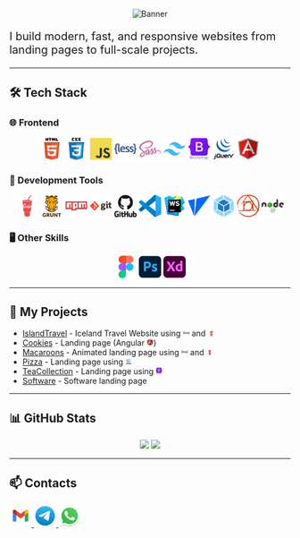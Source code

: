 <!-- Баннер -->
<p align="center">
  <img src="https://capsule-render.vercel.app/api?type=waving&color=0:ff0000,100:0000ff&height=200&section=header&text=Hi,%20I'm%20Alex%20-%20frontend%20developer🚀&fontSize=40&fontColor=ffffff&animation=fadeIn" alt="Banner" />
</p>

<p style="font-size:20px">
I build modern, fast, and responsive websites from landing pages to full-scale projects.
</p>

---

## 🛠 Tech Stack

### 🌐 Frontend

<p align="center">
    <img src="images/html.svg" width="40px" height="40px"/>
    <img src="images/css.svg" width="40px" height="40px"/>
    <img src="images/js.svg" width="40px" height="40px"/>
    <img src="images/less.svg" width="40px" height="40px"/>
    <img src="images/sass.svg" width="40px" height="40px"/>
    <img src="images/tailwind.svg" width="40px" height="40px"/>
    <img src="images/bootstrap.svg" width="40px" height="40px"/>
    <img src="images/jQuery.svg" width="40px" height="40px"/>
    <img src="images/Angular.svg" width="40px" height="40px"/>
</p>

### 🧰 Development Tools

<p align="center">
    <img src="images/gulp.svg" width="40px" height="40px"/>
    <img src="images/grunt.svg" width="40px" height="40px"/>
    <img src="images/npm.svg" width="40px" height="40px"/>
    <img src="images/git.svg" width="40px" height="40px"/>
    <img src="images/github.svg" width="40px" height="40px"/>
    <img src="images/vscode.svg" width="40px" height="40px"/>
    <img src="images/webstorm.svg" width="40px" height="40px"/>
    <img src="images/vite.svg" width="40px" height="40px"/>
    <img src="images/webpack.svg" width="40px" height="40px"/>
    <img src="images/postcss.svg" width="40px" height="40px"/>
    <img src="images/nodejs.svg" width="40px" height="40px"/>
</p>

### 🖥 Other Skills

<p align="center">
    <img src="images/figma.svg" width="40px" height="40px"/>
    <img src="images/photoshop.svg" width="40px" height="40px"/>
    <img src="images/xd.svg" width="40px" height="40px"/>
</p>

---

## 🚀 My Projects

- [IslandTravel](https://glacierad.github.io/Iceland.travel/) - Iceland Travel Website using <img src="images/less.svg" width="12px" height="12px"/> and <img src="images/gulp.svg" width="12px" height="12px"/>
- [Cookies](https://glacierad.github.io/Cookies/) - Landing page (Angular <img src="images/Angular.svg" width="12px" height="12px"/>)
- [Macaroons](https://glacierad.github.io/Macaroons/) - Animated landing page using <img src="images/less.svg" width="12px" height="12px"/> and <img src="images/gulp.svg" width="12px" height="12px"/>
- [Pizza](https://glacierad.github.io/PizzaCheff/) - Landing page using <img src="images/jQuery.svg" width="12px" height="12px"/>
- [TeaCollection](https://glacierad.github.io/TeaCollections/) - Landing page using <img src="images/bootstrap.svg" width="12px" height="12px"/>
- [Software](https://glacierad.github.io/Software/) - Software landing page

---

## 📊 GitHub Stats

<p align="center">
  <img src="https://github-readme-streak-stats.herokuapp.com?user=GlacierAD&theme=tokyonight&hide_border=true" height="150" />
  <img src="https://github-readme-stats.vercel.app/api/top-langs/?username=GlacierAD&layout=compact&theme=tokyonight&hide_border=true" height="150" />
</p>

---

## 📫 Contacts

  <a href="mailto:nxGlacierAD@gmail.com">
    <img src="images/gmail.svg" width="40" height="40" alt="Email" />
  </a>
  <a href="https://t.me/GlacierAD">
    <img src="images/telegram.svg" width="40" height="40" alt="Telegram" />
  </a>
  <a href="https://wa.me/+79161609427">
    <img src="images/whatsapp.svg" width="40" height="40" alt="Telegram" />
  </a>
  
